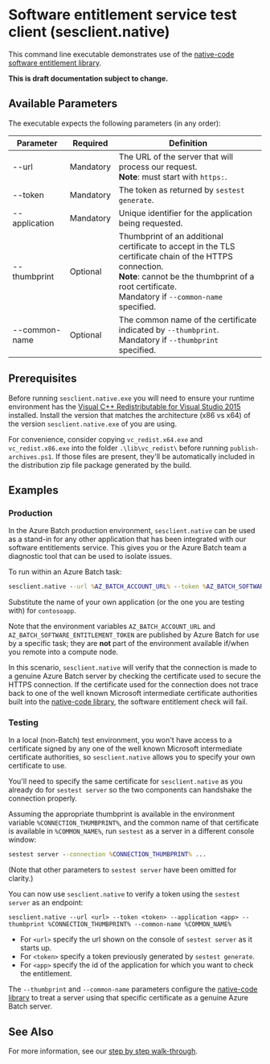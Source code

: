 # Software entitlement service test client (sesclient.native)

This command line executable demonstrates use of the [native-code software entitlement library](../Microsoft.Azure.Batch.SoftwareEntitlement.Client.Native).

**This is draft documentation subject to change.**

## Available Parameters

The executable expects the following parameters (in any order):

|   Parameter   | Required  |                                                                                                      Definition                                                                                                       |
| ------------- | --------- | --------------------------------------------------------------------------------------------------------------------------------------------------------------------------------------------------------------------- |
| --url         | Mandatory | The URL of the server that will process our request. <br/> **Note**: must start with `https:`.                                                                                                                        |
| --token       | Mandatory | The token as returned by `sestest generate`.                                                                                                                                                                          |
| --application | Mandatory | Unique identifier for the application being requested.                                                                                                                                                                |
| --thumbprint  | Optional  | Thumbprint of an additional certificate to accept in the TLS certificate chain of the HTTPS connection. <br/> **Note**: cannot be the thumbprint of a root certificate. <br/> Mandatory if `--common-name` specified. |
| --common-name | Optional  | The common name of the certificate indicated by `--thumbprint`. <br/> Mandatory if `--thumbprint` specified.                                                                                                          |

## Prerequisites

Before running `sesclient.native.exe` you will need to ensure your runtime environment has the [Visual C++ Redistributable for Visual Studio 2015](https://www.microsoft.com/en-au/download/confirmation.aspx?id=48145) installed. Install the version that matches the architecture (x86 vs x64) of the version `sesclient.native.exe` of you are using.

For convenience, consider copying `vc_redist.x64.exe` and `vc_redist.x86.exe` into the folder `.\lib\vc_redist\` before running `publish-archives.ps1`. If those files are present, they'll be automatically included in the distribution zip file package generated by the build.

## Examples

### Production

In the Azure Batch production environment, `sesclient.native` can be used as a stand-in for any other application that has been integrated with our software entitlements service. This gives you or the Azure Batch team a diagnostic tool that can be used to isolate issues.

To run within an Azure Batch task:

``` cmd
sesclient.native --url %AZ_BATCH_ACCOUNT_URL% --token %AZ_BATCH_SOFTWARE_ENTITLEMENT_TOKEN% --application contosoapp
```

Substitute the name of your own application (or the one you are testing with) for `contosoapp`.

Note that the environment variables `AZ_BATCH_ACCOUNT_URL` and `AZ_BATCH_SOFTWARE_ENTITLEMENT_TOKEN` are published by Azure Batch for use by a specific task; they are **not** part of the environment available if/when you remote into a compute node.

In this scenario, `sesclient.native` will verify that the connection is made to a genuine Azure Batch server by checking the certificate used to secure the HTTPS connection. If the certificate used for the connection does not trace back to one of the well known Microsoft intermediate certificate authorities built into the [native-code library](../Microsoft.Azure.Batch.SoftwareEntitlement.Client.Native), the software entitlement check will fail.

### Testing

In a local (non-Batch) test environment, you won't have access to a certificate signed by any one of the well known Microsoft intermediate certificate authorities, so `sesclient.native` allows you to specify your own certificate to use. 

You'll need to specify the same certificate for `sesclient.native` as you already do for `sestest server` so the two components can handshake the connection properly.

Assuming the appropriate thumbprint is available in the environment variable `%CONNECTION_THUMBPRINT%`, and the common name of that certificate is available in `%COMMON_NAME%`, run `sestest` as a server in a different console window:

``` cmd
sestest server --connection %CONNECTION_THUMBPRINT% ...
```

(Note that other parameters to `sestest server` have been omitted for clarity.)

You can now use `sesclient.native` to verify a token using the `sestest server` as an endpoint:

```
sesclient.native --url <url> --token <token> --application <app> --thumbprint %CONNECTION_THUMBPRINT% --common-name %COMMON_NAME%
```

* For `<url>` specify the url shown on the console of `sestest server` as it starts up.
* For `<token>` specify a token previously generated by `sestest generate`.
* For `<app>` specify the id of the application for which you want to check the entitlement.

The `--thumbprint` and `--common-name` parameters configure the [native-code library](../Microsoft.Azure.Batch.SoftwareEntitlement.Client.Native) to treat a server using that specific certificate as a genuine Azure Batch server.

## See Also

For more information, see our [step by step walk-through](..\..\docs\walk-through.md).
